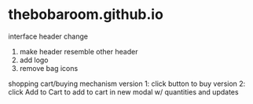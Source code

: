 # thebobaroom.github.io

interface header change
1. make header resemble other header
2. add logo
3. remove bag icons

shopping cart/buying mechanism
version 1: click button to buy
version 2: click Add to Cart to add to cart in new modal w/ quantities and updates